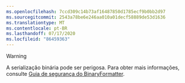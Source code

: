```yaml
---
ms.openlocfilehash: 7ccd309c14b73af16487850d1785ecf9b0bb2d97
ms.sourcegitcommit: 2543a78be6e246aa010a01decf58889de53d1636
ms.translationtype: MT
ms.contentlocale: pt-BR
ms.lasthandoff: 07/17/2020
ms.locfileid: "86459363"
---
```

> [!WARNING]
> A serialização binária pode ser perigosa. Para obter mais informações, consulte [Guia de segurança do BinaryFormatter](../docs/standard/serialization/binaryformatter-security-guide.md).

